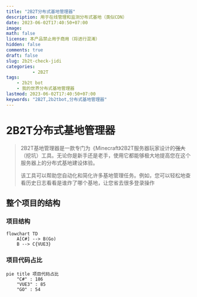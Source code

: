 ```yaml
---
title: "2B2T分布式基地管理器"
description: 用于在线管理和监测分布式基地（类似CDN）
date: 2023-06-02T17:40:50+07:00
image: 
math: false
license: 本产品禁止用于商用（将进行混淆）
hidden: false
comments: true
draft: false
slug: 2b2t-check-jidi
categories:
          - 2B2T
tags:
    - 2b2t bot
    - 我的世界分布式基地管理器
lastmod: 2023-06-02T17:40:50+07:00
keywords: "2B2T,2b2tbot,分布式基地管理器"
---
```


# 2B2T分布式基地管理器

> 2B2T基地管理器是一款专门为《Minecraft》2B2T服务器玩家设计的~~强大~~（挖坑）工具。无论你是新手还是老手，使用它都能够极大地提高您在这个服务器上的分布式基地建设体验。
> 
> 该工具可以帮助您自动化和简化许多基地管理任务。例如，您可以轻松地查看历史日志看看是谁炸了哪个基地，让您省去很多登录操作

## 整个项目的结构

### 项目结构

```mermaid
flowchart TD
    A[C#] --> B(Go)
    B --> C{VUE3}
```

### 项目代码占比

```mermaid
pie title 项目代码占比
    "C#" : 186
    "VUE3" : 85
    "GO" : 54
```
